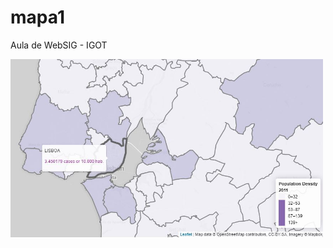 # mapa1
Aula de WebSIG - IGOT <p></p>
<img src="mapa_github.jpg" alt="imagem mapa1" width="500" height="">
